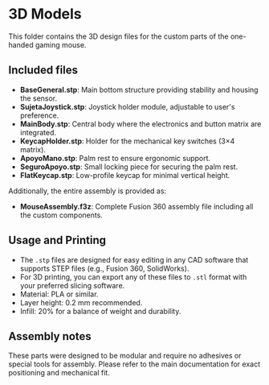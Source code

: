 # 3D Models

This folder contains the 3D design files for the custom parts of the one-handed gaming mouse.

## Included files

- **BaseGeneral.stp**: Main bottom structure providing stability and housing the sensor.
- **SujetaJoystick.stp**: Joystick holder module, adjustable to user's preference.
- **MainBody.stp**: Central body where the electronics and button matrix are integrated.
- **KeycapHolder.stp**: Holder for the mechanical key switches (3×4 matrix).
- **ApoyoMano.stp**: Palm rest to ensure ergonomic support.
- **SeguroApoyo.stp**: Small locking piece for securing the palm rest.
- **FlatKeycap.stp**: Low-profile keycap for minimal vertical height.

Additionally, the entire assembly is provided as:

- **MouseAssembly.f3z**: Complete Fusion 360 assembly file including all the custom components.

## Usage and Printing

- The `.stp` files are designed for easy editing in any CAD software that supports STEP files (e.g., Fusion 360, SolidWorks).
- For 3D printing, you can export any of these files to `.stl` format with your preferred slicing software.
- Material: PLA or similar.
- Layer height: 0.2 mm recommended.
- Infill: 20% for a balance of weight and durability.

## Assembly notes

These parts were designed to be modular and require no adhesives or special tools for assembly. Please refer to the main documentation for exact positioning and mechanical fit.

